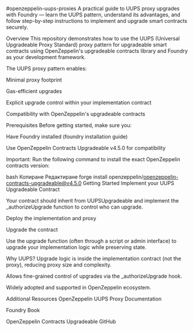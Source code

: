 #openzeppelin-uups-proxies
A practical guide to UUPS proxy upgrades with Foundry — learn the UUPS pattern, understand its advantages, and follow step-by-step instructions to implement and upgrade smart contracts securely.

Overview
This repository demonstrates how to use the UUPS (Universal Upgradeable Proxy Standard) proxy pattern for upgradeable smart contracts using OpenZeppelin's upgradeable contracts library and Foundry as your development framework.

The UUPS proxy pattern enables:

Minimal proxy footprint

Gas-efficient upgrades

Explicit upgrade control within your implementation contract

Compatibility with OpenZeppelin's upgradeable contracts

Prerequisites
Before getting started, make sure you:

Have Foundry installed (foundry installation guide)

Use OpenZeppelin Contracts Upgradeable v4.5.0 for compatibility

Important: Run the following command to install the exact OpenZeppelin contracts version:

bash
Копиране
Редактиране
forge install openzeppelin/openzeppelin-contracts-upgradeable@v4.5.0
Getting Started
Implement your UUPS Upgradeable Contract

Your contract should inherit from UUPSUpgradeable and implement the _authorizeUpgrade function to control who can upgrade.

Deploy the implementation and proxy

Upgrade the contract

Use the upgrade function (often through a script or admin interface) to upgrade your implementation logic while preserving state.

Why UUPS?
Upgrade logic is inside the implementation contract (not the proxy), reducing proxy size and complexity.

Allows fine-grained control of upgrades via the _authorizeUpgrade hook.

Widely adopted and supported in OpenZeppelin ecosystem.

Additional Resources
OpenZeppelin UUPS Proxy Documentation

Foundry Book

OpenZeppelin Contracts Upgradeable GitHub
